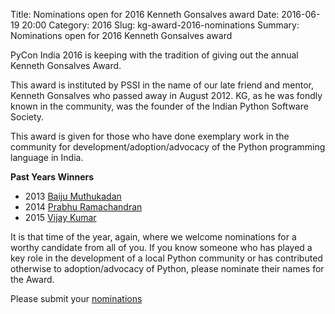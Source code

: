 Title: Nominations open for 2016 Kenneth Gonsalves award
Date: 2016-06-19 20:00
Category: 2016
Slug: kg-award-2016-nominations
Summary: Nominations open for 2016 Kenneth Gonsalves award

PyCon India 2016 is keeping with the tradition of giving out the annual Kenneth Gonsalves Award.

This award is instituted by PSSI in the name of our late friend and mentor, Kenneth Gonsalves who passed away in August 2012. KG, as he was fondly known in the community, was the founder of the Indian Python Software Society.

This award is given for those who have done exemplary work in the community for development/adoption/advocacy of the Python programming language in India.

**Past Years Winners**

- 2013    [Baiju Muthukadan](https://in.pycon.org/2013/blog/baijum-first-kenneth-gonsalves-award-recipient/)
- 2014    [Prabhu Ramachandran](https://in.pycon.org/2014/blog/prabhu-ramachandran-is-winner-of-kenneth-gonsalves-award-2014/)
- 2015    [Vijay Kumar](https://in.pycon.org/blog/2015/kg-award-winner.html)

It is that time of the year, again, where we welcome nominations for a worthy candidate from all of you.
If you know someone who has played a key role in the development of a local Python community or has contributed otherwise to adoption/advocacy of Python, please nominate their names for the Award.

Please submit your [nominations](https://pssi.org.in/nomination/KG2016/)

